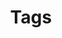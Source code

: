 ---
layout: tags
title: Tags
excerpt: Here are all our blog entries, organised by topic.
permalink: /tags/
---